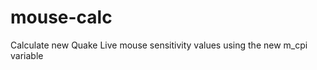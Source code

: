 mouse-calc
==========

Calculate new Quake Live mouse sensitivity values using the new m_cpi variable